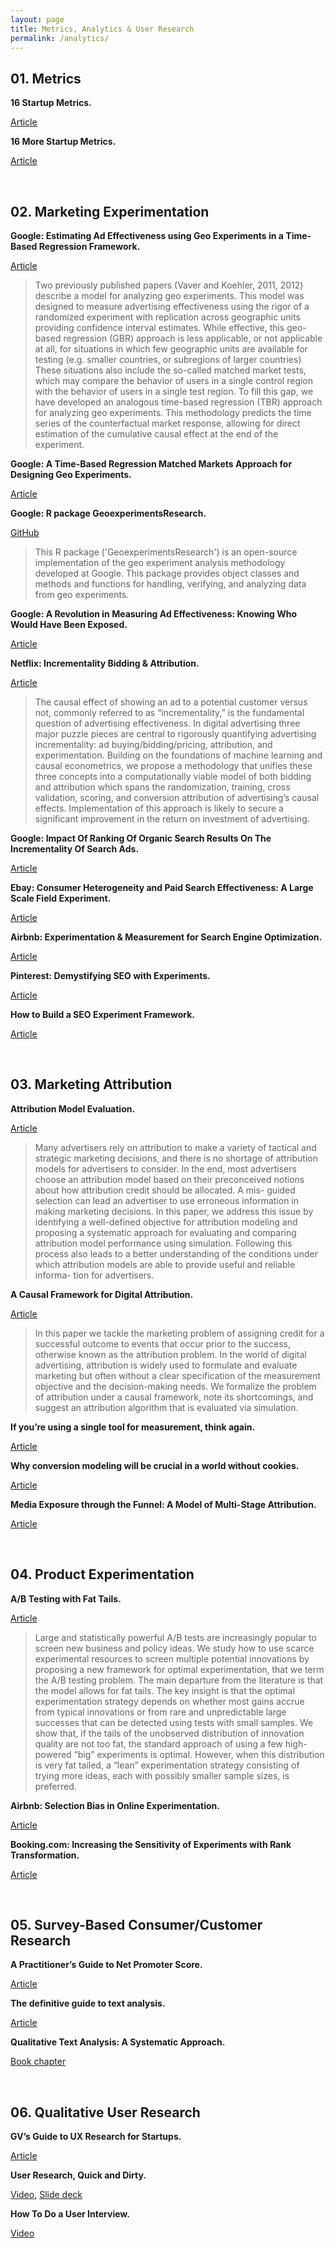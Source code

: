 ```yaml
---
layout: page
title: Metrics, Analytics & User Research
permalink: /analytics/
---
```


## 01. Metrics

**16 Startup Metrics.**

[Article](https://a16z.com/2015/08/21/16-metrics/)

**16 More Startup Metrics.**

[Article](https://a16z.com/2015/09/23/16-more-metrics/)

&nbsp;
## 02. Marketing Experimentation

**Google: Estimating Ad Effectiveness using Geo Experiments in a Time-Based Regression Framework.**

[Article](https://static.googleusercontent.com/media/research.google.com/en//pubs/archive/45950.pdf)

> Two previously published papers (Vaver and Koehler, 2011, 2012) describe a model for analyzing geo experiments. This model was designed to measure advertising effectiveness using the rigor of a randomized experiment with replication across geographic units providing confidence interval estimates. While effective, this geo-based regression (GBR) approach is less applicable, or not applicable at all, for situations in which few geographic units are available for testing (e.g. smaller countries, or subregions of larger countries) These situations also include the so-called matched market tests, which may compare the behavior of users in a single control region with the behavior of users in a single test region. To fill this gap, we have developed an analogous time-based regression (TBR) approach for analyzing geo experiments. This methodology predicts the time series of the counterfactual market response, allowing for direct estimation of the cumulative causal effect at the end of the experiment.

**Google: A Time-Based Regression Matched Markets Approach for Designing Geo Experiments.**

[Article](https://storage.googleapis.com/pub-tools-public-publication-data/pdf/b1976d70ccf7119f2193ece2d3d378d5dd0dd7be.pdf)

**Google: R package GeoexperimentsResearch.**

[GitHub](https://github.com/google/GeoexperimentsResearch)

> This R package ('GeoexperimentsResearch') is an open-source implementation of the geo experiment analysis methodology developed at Google. This package provides object classes and methods and functions for handling, verifying, and analyzing data from geo experiments.

**Google: A Revolution in Measuring Ad Effectiveness: Knowing Who Would Have Been Exposed.**

[Article](https://www.thinkwithgoogle.com/intl/en-gb/marketing-resources/data-measurement/a-revolution-in-measuring-ad-effectiveness/)

**Netflix: Incrementality Bidding & Attribution.**

[Article](https://poseidon01.ssrn.com/delivery.php?ID=847004104083014073004109005080126126055092036006058054127082104102096123010086118011039049035031006028001089087025026100089121018007025078012084098083096103100084112018040048025124124126122127116022007071023028064090120079096074067102077090083028106064&EXT=pdf)

> The causal effect of showing an ad to a potential customer versus not, commonly referred to as “incrementality,” is the fundamental question of advertising effectiveness. In digital advertising three major puzzle pieces are central to rigorously quantifying advertising incrementality: ad buying/bidding/pricing, attribution, and experimentation. Building on the foundations of machine learning and causal econometrics, we propose a methodology that unifies these three concepts into a computationally viable model of both bidding and attribution which spans the randomization, training, cross validation, scoring, and conversion attribution of advertising’s causal effects. Implementation of this approach is likely to secure a significant improvement in the return on investment of advertising.

**Google: Impact Of Ranking Of Organic Search Results On The Incrementality Of Search Ads.**

[Article](http://static.googleusercontent.com/media/research.google.com/en//pubs/archive/37731.pdf)

**Ebay: Consumer Heterogeneity and Paid Search Effectiveness: A Large Scale Field Experiment.**

[Article](http://conference.nber.org/confer/2013/EoDs13/Tadelis.pdf)

**Airbnb: Experimentation & Measurement for Search Engine Optimization.**

[Article](https://medium.com/airbnb-engineering/experimentation-measurement-for-search-engine-optimization-b64136629760)

**Pinterest: Demystifying SEO with Experiments.**

[Article](https://medium.com/pinterest-engineering/demystifying-seo-with-experiments-a183b325cf4c)

**How to Build a SEO Experiment Framework.**

[Article](https://www.growthengblog.com/blog/2018/4/15/scaling-new-growth-opportunities-series-seo-basics)

&nbsp;
## 03. Marketing Attribution

**Attribution Model Evaluation.**

[Article](https://storage.googleapis.com/pub-tools-public-publication-data/pdf/de1c3ab14fd52301fb193237fdffd45352159d5c.pdf)

> Many advertisers rely on attribution to make a variety of tactical and strategic marketing decisions, and there is no shortage of attribution models for advertisers to consider. In the end, most advertisers choose an attribution model based on their preconceived notions about how attribution credit should be allocated. A mis- guided selection can lead an advertiser to use erroneous information in making marketing decisions. In this paper, we address this issue by identifying a well-defined objective for attribution modeling and proposing a systematic approach for evaluating and comparing attribution model performance using simulation. Following this process also leads to a better understanding of the conditions under which attribution models are able to provide useful and reliable informa- tion for advertisers.

**A Causal Framework for Digital Attribution.**

[Article](https://storage.googleapis.com/pub-tools-public-publication-data/pdf/00ac9e279331692b816c7ad5bc10bc88cb555f25.pdf)

> In this paper we tackle the marketing problem of assigning credit for a successful outcome to events that occur prior to the success, otherwise known as the attribution problem. In the world of digital advertising, attribution is widely used to formulate and evaluate marketing but often without a clear specification of the measurement objective and the decision-making needs. We formalize the problem of attribution under a causal framework, note its shortcomings, and suggest an attribution algorithm that is evaluated via simulation.

**If you’re using a single tool for measurement, think again.**

[Article](https://www.thinkwithgoogle.com/marketing-resources/data-measurement/media-measurement-tools/)

**Why conversion modeling will be crucial in a world without cookies.**

[Article](https://www.thinkwithgoogle.com/marketing-resources/data-measurement/conversion-measurement-in-a-cookieless-world/)

**Media Exposure through the Funnel: A Model of Multi-Stage Attribution.**

[Article](https://poseidon01.ssrn.com/delivery.php?ID=623110115067019004064023028108122092051040069008061028095107008090009067077122030071123059021013106005121064005096068097083024105043041005072083103011121003022114096056082040091084090072092103000123101080010026066112028072029025027121079027020117001087&EXT=pdf)

&nbsp;
## 04. Product Experimentation

**A/B Testing with Fat Tails.**

[Article](https://eduardomazevedo.github.io/papers/azevedo-et-al-ab.pdf)

> Large and statistically powerful A/B tests are increasingly popular to screen new business and policy ideas. We study how to use scarce experimental resources to screen multiple potential innovations by proposing a new framework for optimal experimentation, that we term the A/B testing problem. The main departure from the literature is that the model allows for fat tails. The key insight is that the optimal experimentation strategy depends on whether most gains accrue from typical innovations or from rare and unpredictable large successes that can be detected using tests with small samples. We show that, if the tails of the unobserved distribution of innovation quality are not too fat, the standard approach of using a few high-powered “big” experiments is optimal. However, when this distribution is very fat tailed, a “lean” experimentation strategy consisting of trying more ideas, each with possibly smaller sample sizes, is preferred.

**Airbnb: Selection Bias in Online Experimentation.**

[Article](https://medium.com/airbnb-engineering/selection-bias-in-online-experimentation-c3d67795cceb)

**Booking.com: Increasing the Sensitivity of Experiments with Rank Transformation.**

[Article](https://booking.ai/increasing-sensitivity-of-experiments-with-the-rank-transformation-draft-c01aff70b255)

&nbsp;
## 05. Survey-Based Consumer/Customer Research

**A Practitioner’s Guide to Net Promoter Score.**

[Article](https://andrewchen.co/a-practitioners-guide-to-net-promoter-score/)

**The definitive guide to text analysis.**

[Article](https://www.qualtrics.com/experience-management/research/text-analysis/)

**Qualitative Text Analysis: A Systematic Approach.**

[Book chapter](https://link.springer.com/chapter/10.1007/978-3-030-15636-7_8)

&nbsp;
## 06. Qualitative User Research

**GV’s Guide to UX Research for Startups.**

[Article](https://library.gv.com/gv-guide-to-uxresearch-for-startups-b6d0c8ac81b3)

**User Research, Quick and Dirty.**

[Video](https://library.gv.com/user-research-quick-and-dirty-1fcfa54c91c4), [Slide deck](https://www.dropbox.com/s/6kef5x79ap8f9v7/User-Research-Workshop_Google-Ventures_Feb2013.pdf?dl=0)

**How To Do a User Interview.**

[Video](https://youtu.be/Qq3OiHQ-HCU)